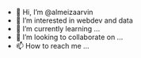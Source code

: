 - 👋 Hi, I’m @almeizaarvin
- 👀 I’m interested in webdev and data
- 🌱 I’m currently learning ...
- 💞️ I’m looking to collaborate on ...
- 📫 How to reach me ...

<!---
almeizaarvin/almeizaarvin is a ✨ special ✨ repository because its `README.md` (this file) appears on your GitHub profile.
You can click the Preview link to take a look at your changes.
--->
